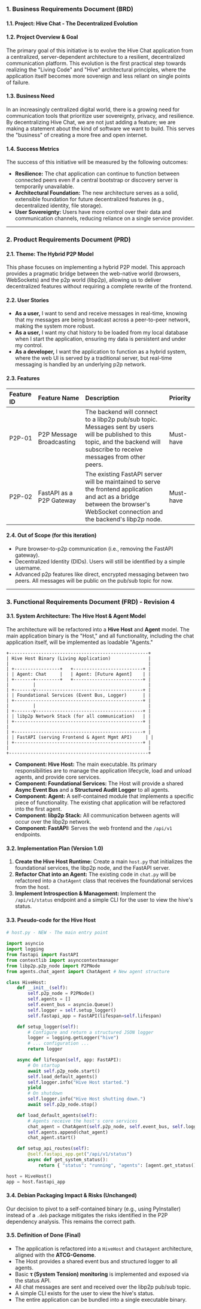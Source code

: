 ### **1. Business Requirements Document (BRD)**

#### **1.1. Project:** Hive Chat - The Decentralized Evolution

#### **1.2. Project Overview & Goal**

The primary goal of this initiative is to evolve the Hive Chat application from a centralized, server-dependent architecture to a resilient, decentralized communication platform. This evolution is the first practical step towards realizing the "Living Code" and "Hive" architectural principles, where the application itself becomes more sovereign and less reliant on single points of failure.

#### **1.3. Business Need**

In an increasingly centralized digital world, there is a growing need for communication tools that prioritize user sovereignty, privacy, and resilience. By decentralizing Hive Chat, we are not just adding a feature; we are making a statement about the kind of software we want to build. This serves the "business" of creating a more free and open internet.

#### **1.4. Success Metrics**

The success of this initiative will be measured by the following outcomes:

- **Resilience:** The chat application can continue to function between connected peers even if a central bootstrap or discovery server is temporarily unavailable.
- **Architectural Foundation:** The new architecture serves as a solid, extensible foundation for future decentralized features (e.g., decentralized identity, file storage).
- **User Sovereignty:** Users have more control over their data and communication channels, reducing reliance on a single service provider.

---

### **2. Product Requirements Document (PRD)**

#### **2.1. Theme: The Hybrid P2P Model**

This phase focuses on implementing a hybrid P2P model. This approach provides a pragmatic bridge between the web-native world (browsers, WebSockets) and the p2p world (libp2p), allowing us to deliver decentralized features without requiring a complete rewrite of the frontend.

#### **2.2. User Stories**

- **As a user,** I want to send and receive messages in real-time, knowing that my messages are being broadcast across a peer-to-peer network, making the system more robust.
- **As a user,** I want my chat history to be loaded from my local database when I start the application, ensuring my data is persistent and under my control.
- **As a developer,** I want the application to function as a hybrid system, where the web UI is served by a traditional server, but real-time messaging is handled by an underlying p2p network.

#### **2.3. Features**

| Feature ID | Feature Name             | Description                                                                                                                                                                      | Priority  |
| :--------- | :----------------------- | :------------------------------------------------------------------------------------------------------------------------------------------------------------------------------- | :-------- |
| P2P-01     | P2P Message Broadcasting | The backend will connect to a libp2p pub/sub topic. Messages sent by users will be published to this topic, and the backend will subscribe to receive messages from other peers. | Must-have |
| P2P-02     | FastAPI as a P2P Gateway | The existing FastAPI server will be maintained to serve the frontend application and act as a bridge between the browser's WebSocket connection and the backend's libp2p node.   | Must-have |

#### **2.4. Out of Scope (for this iteration)**

- Pure browser-to-p2p communication (i.e., removing the FastAPI gateway).
- Decentralized Identity (DIDs). Users will still be identified by a simple username.
- Advanced p2p features like direct, encrypted messaging between two peers. All messages will be public on the pub/sub topic for now.

---

### **3. Functional Requirements Document (FRD) - Revision 4**

#### **3.1. System Architecture: The Hive Host & Agent Model**

The architecture will be refactored into a **Hive Host** and **Agent** model. The main application binary is the "Host," and all functionality, including the chat application itself, will be implemented as loadable "Agents."

```
+----------------------------------------------------+
| Hive Host Binary (Living Application)              |
|                                                    |
| +-----------------+   +--------------------------+ |
| | Agent: Chat     |   | Agent: [Future Agent]    | |
| +-------+---------+   +--------------------------+ |
|         |                                          |
| +-------v----------------------------------------+ |
| | Foundational Services (Event Bus, Logger)      | |
| +------------------------------------------------+ |
|         |                                          |
| +-------v----------------------------------------+ |
| | libp2p Network Stack (for all communication)   | |
| +------------------------------------------------+ |
|                                                    |
| +------------------------------------------------+ |
| | FastAPI (serving Frontend & Agent Mgmt API)     | |
| +------------------------------------------------+ |
|                                                    |
+----------------------------------------------------+
```

- **Component: Hive Host:** The main executable. Its primary responsibilities are to manage the application lifecycle, load and unload agents, and provide core services.
- **Component: Foundational Services:** The Host will provide a shared **Async Event Bus** and a **Structured Audit Logger** to all agents.
- **Component: Agent:** A self-contained module that implements a specific piece of functionality. The existing chat application will be refactored into the first agent.
- **Component: libp2p Stack:** All communication between agents will occur over the libp2p network.
- **Component: FastAPI:** Serves the web frontend and the `/api/v1` endpoints.

#### **3.2. Implementation Plan (Version 1.0)**

1.  **Create the Hive Host Runtime:** Create a main `host.py` that initializes the foundational services, the libp2p node, and the FastAPI server.
2.  **Refactor Chat into an Agent:** The existing code in `chat.py` will be refactored into a `ChatAgent` class that receives the foundational services from the host.
3.  **Implement Introspection & Management:** Implement the `/api/v1/status` endpoint and a simple CLI for the user to view the hive's status.

#### **3.3. Pseudo-code for the Hive Host**

```python
# host.py - NEW - The main entry point

import asyncio
import logging
from fastapi import FastAPI
from contextlib import asynccontextmanager
from libp2p.p2p_node import P2PNode
from agents.chat_agent import ChatAgent # New agent structure

class HiveHost:
    def __init__(self):
        self.p2p_node = P2PNode()
        self.agents = []
        self.event_bus = asyncio.Queue()
        self.logger = self.setup_logger()
        self.fastapi_app = FastAPI(lifespan=self.lifespan)

    def setup_logger(self):
        # Configure and return a structured JSON logger
        logger = logging.getLogger("hive")
        # ... configuration ...
        return logger

    async def lifespan(self, app: FastAPI):
        # On startup
        await self.p2p_node.start()
        self.load_default_agents()
        self.logger.info("Hive Host started.")
        yield
        # On shutdown
        self.logger.info("Hive Host shutting down.")
        await self.p2p_node.stop()

    def load_default_agents(self):
        # Agents receive the host's core services
        chat_agent = ChatAgent(self.p2p_node, self.event_bus, self.logger)
        self.agents.append(chat_agent)
        chat_agent.start()

    def setup_api_routes(self):
        @self.fastapi_app.get("/api/v1/status")
        async def get_system_status():
            return { "status": "running", "agents": [agent.get_status() for agent in self.agents] }

host = HiveHost()
app = host.fastapi_app
```

#### **3.4. Debian Packaging Impact & Risks (Unchanged)**

Our decision to pivot to a self-contained binary (e.g., using PyInstaller) instead of a `.deb` package mitigates the risks identified in the P2P dependency analysis. This remains the correct path.

#### **3.5. Definition of Done (Final)**

- The application is refactored into a `HiveHost` and `ChatAgent` architecture, aligned with the **ATCG-Genome**.
- The Host provides a shared event bus and structured logger to all agents.
- Basic **τ (System Tension) monitoring** is implemented and exposed via the status API.
- All chat messages are sent and received over the libp2p pub/sub topic.
- A simple CLI exists for the user to view the hive's status.
- The entire application can be bundled into a single executable binary.
